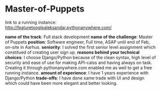 # Master-of-Puppets

link to a running instance: http://featuretooglealeksandar.pythonanywhere.com/ 

<b>name of the track</b>: Full stack development
<b>name of the challenge</b>: Master of Puppets
<b>position</b>: Software engineer, Full time, ASAP until end of Feb, on-site in Aarhus.
<b>seniority</b>: I solved the first senior level assignment which constitued of creating user sign up.
<b>reasons behind your technical choices</b>: I choose Django/Python because of the clean syntax, high level of security and ease of use for making API-calss and having always on task. Creating it through pythonanywhere.com enabled me as well to get a free running instance.
<b>amount of experience</b>: I have 1 years experience with Django/Python
<b>trade-offs</b>: I have done same trade with UI and design which could have been more elegant and better looking.
